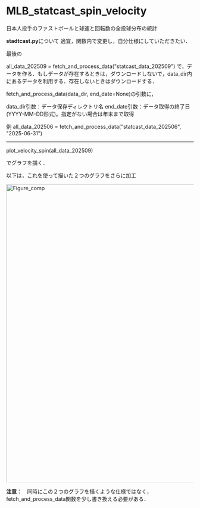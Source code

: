 # MLB_statcast_spin_velocity
日本人投手のファストボールと球速と回転数の全投球分布の統計

**stadtcast.py**について
適宜，関数内で変更し，自分仕様にしていただきたい．

最後の

all_data_202509 = fetch_and_process_data("statcast_data_202509")
で，データを作る．もしデータが存在するときは，ダウンロードしないで，data_dir内にあるデータを利用する．存在しないときはダウンロードする．

fetch_and_process_data(data_dir, end_date=None)の引数に，

data_dir引数：データ保存ディレクトリ名
end_date引数：データ取得の終了日 (YYYY-MM-DD形式)。指定がない場合は年末まで取得

例
all_data_202506 = fetch_and_process_data("statcast_data_202506", "2025-06-31")

-----
plot_velocity_spin(all_data_202509)

でグラフを描く．

以下は，これを使って描いた２つのグラフをさらに加工

<img width="2211" height="800" alt="Figure_comp" src="https://github.com/user-attachments/assets/6501be7c-4b4e-4ee6-8f36-ca8b8ca6a304" />

**注意**：　同時にこの２つのグラフを描くような仕様ではなく，fetch_and_process_data関数を少し書き換える必要がある．


